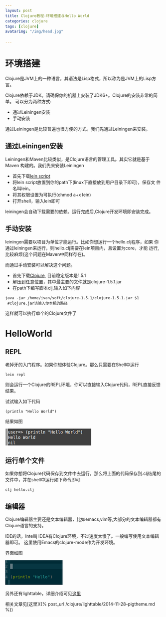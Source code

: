 ```yaml
---
layout: post
title: Clojure教程-环境搭建与Hello World
categories: clojure
tags: [clojure]
avatarimg: "/img/head.jpg"

---
```



环境搭建
========

Clojure是JVM上的一种语言，其语法是Lisp格式，所以称为是JVM上的Lisp方言。

Clojure依赖于JDK。请确保你的机器上安装了JDK6+。Clojure的安装非常的简单。
可以分为两种方式:

-   通过Leiningen安装
-   手动安装

通过Leiningen是比较普遍也很方便的方式。我们先通过Leiningen来安装。

通过Leiningen安装
-----------------

Leiningen和Maven比较类似，是Clojure语言的管理工具。其实它就是基于Maven
构建的。我们先来安装Leiningen

-   首先下载[lein
    script](https://raw.github.com/technomancy/leiningen/stable/bin/lein)
-   将lein script放置到你的path下(linux下直接放到用户目录下即可)，保存文
    件名叫lein。
-   将其权限设置为可执行(chmod a+x lein)
-   打开shell，输入lein即可

leiningen会自动下载需要的依赖。运行完成后,Clojure开发环境即安装完成。

手动安装
--------

leiningen需要以项目为单位才能运行。比如你想运行一个hello.clj程序，如果
你通过leiningen来运行，则hello.clj需要在lein项目内，且设置为core，才能
运行,比较麻烦(这个问题在Maven中同样存在)。

而通过手动安装可以解决这个问题。

-   首先下载[Clojure](http://repo1.maven.org/maven2/org/clojure/clojure/1.5.1/clojure-1.5.1.zip),
    目前稳定版本是1.5.1
-   解压到任意位置，其中最主要的文件就是clojure-1.5.1.jar
-   在path下编写脚本clj,输入如下内容

``` {.bash}
java -jar /home/ivan/soft/clojure-1.5.1/clojure-1.5.1.jar $1
 #clojure.jar请输入你本机的路径
```

这样就可以执行单个的Clojure文件了

<!-- more -->

HelloWorld
==========

REPL
----

老掉牙的入门程序。如果你想体验Clojure。那么只需要在Shell中运行

```
lein repl
```

则会运行一个Clojure的REPL环境，你可以直接输入Clojure代码，REPL直接反馈结果。

试试输入如下代码

``` {.clojure}
(println "Hello World")
```

结果如图

![](/assets/clojure/repl.png)

运行单个文件
------------

如果你想将Clojure代码保存到文件中去运行，那么将上面的代码保存到.clj结尾的文件中，并在shell中运行如下命令即可

``` {.bash}
clj hello.clj
```

编辑器
------

Clojure编辑器主要还是文本编辑器，比如emacs,vim等,大部分的文本编辑器都有Clojure语言的支持。

IDE的话，Intellij IDEA有Clojure环境，不过速度太慢了。一般编写使用文本编辑器即可。
这里使用Emacs的clojure-mode作为开发环境。

界面如图

![](/assets/clojure/emacs.png)

另外还有lighttable，详细介绍可见[这里](http://lighttable.com/)

相关文章见[这里]({% post_url /clojure/lighttable/2014-11-28-pigtheme.md %})


